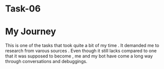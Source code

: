<h1>Task-06</h1>

# My Journey

This is one of the tasks that took quite a bit of my time . It demanded me to research from varous sources . Even though it still lacks compared to one that it was supposed to become , me and my bot have come a long way through conversations and debuggings. 